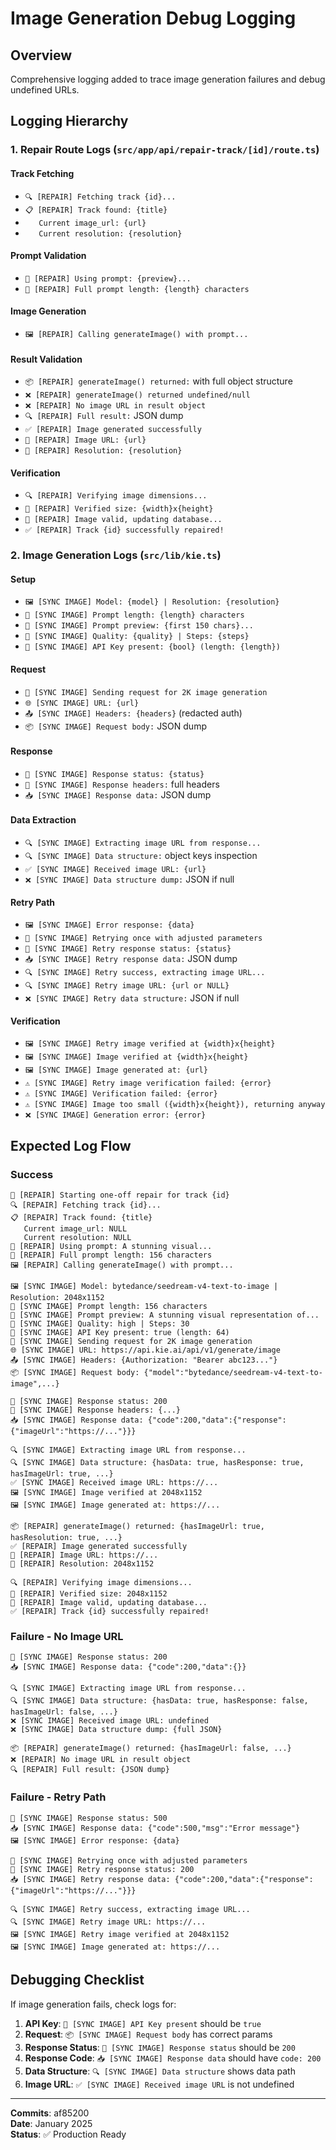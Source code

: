 # Image Generation Debug Logging

## Overview

Comprehensive logging added to trace image generation failures and debug undefined URLs.

## Logging Hierarchy

### 1. Repair Route Logs (`src/app/api/repair-track/[id]/route.ts`)

#### Track Fetching
- `🔍 [REPAIR] Fetching track {id}...`
- `📋 [REPAIR] Track found: {title}`
- `   Current image_url: {url}`
- `   Current resolution: {resolution}`

#### Prompt Validation
- `🎨 [REPAIR] Using prompt: {preview}...`
- `📝 [REPAIR] Full prompt length: {length} characters`

#### Image Generation
- `🖼️ [REPAIR] Calling generateImage() with prompt...`

#### Result Validation
- `📦 [REPAIR] generateImage() returned:` with full object structure
- `❌ [REPAIR] generateImage() returned undefined/null`
- `❌ [REPAIR] No image URL in result object`
- `🔍 [REPAIR] Full result:` JSON dump
- `✅ [REPAIR] Image generated successfully`
- `🔗 [REPAIR] Image URL: {url}`
- `📐 [REPAIR] Resolution: {resolution}`

#### Verification
- `🔍 [REPAIR] Verifying image dimensions...`
- `📏 [REPAIR] Verified size: {width}x{height}`
- `💾 [REPAIR] Image valid, updating database...`
- `✅ [REPAIR] Track {id} successfully repaired!`

### 2. Image Generation Logs (`src/lib/kie.ts`)

#### Setup
- `🖼️ [SYNC IMAGE] Model: {model} | Resolution: {resolution}`
- `🎨 [SYNC IMAGE] Prompt length: {length} characters`
- `🎨 [SYNC IMAGE] Prompt preview: {first 150 chars}...`
- `🎨 [SYNC IMAGE] Quality: {quality} | Steps: {steps}`
- `🔑 [SYNC IMAGE] API Key present: {bool} (length: {length})`

#### Request
- `🧠 [SYNC IMAGE] Sending request for 2K image generation`
- `🌐 [SYNC IMAGE] URL: {url}`
- `📤 [SYNC IMAGE] Headers: {headers}` (redacted auth)
- `📦 [SYNC IMAGE] Request body:` JSON dump

#### Response
- `🧠 [SYNC IMAGE] Response status: {status}`
- `🧠 [SYNC IMAGE] Response headers:` full headers
- `📥 [SYNC IMAGE] Response data:` JSON dump

#### Data Extraction
- `🔍 [SYNC IMAGE] Extracting image URL from response...`
- `🔍 [SYNC IMAGE] Data structure:` object keys inspection
- `✅ [SYNC IMAGE] Received image URL: {url}`
- `❌ [SYNC IMAGE] Data structure dump:` JSON if null

#### Retry Path
- `🖼️ [SYNC IMAGE] Error response: {data}`
- `🔄 [SYNC IMAGE] Retrying once with adjusted parameters`
- `🔄 [SYNC IMAGE] Retry response status: {status}`
- `📥 [SYNC IMAGE] Retry response data:` JSON dump
- `🔍 [SYNC IMAGE] Retry success, extracting image URL...`
- `🔍 [SYNC IMAGE] Retry image URL: {url or NULL}`
- `❌ [SYNC IMAGE] Retry data structure:` JSON if null

#### Verification
- `🖼️ [SYNC IMAGE] Retry image verified at {width}x{height}`
- `🖼️ [SYNC IMAGE] Image verified at {width}x{height}`
- `🖼️ [SYNC IMAGE] Image generated at: {url}`
- `⚠️ [SYNC IMAGE] Retry image verification failed: {error}`
- `⚠️ [SYNC IMAGE] Verification failed: {error}`
- `⚠️ [SYNC IMAGE] Image too small ({width}x{height}), returning anyway`
- `❌ [SYNC IMAGE] Generation error: {error}`

## Expected Log Flow

### Success
```
🔧 [REPAIR] Starting one-off repair for track {id}
🔍 [REPAIR] Fetching track {id}...
📋 [REPAIR] Track found: {title}
   Current image_url: NULL
   Current resolution: NULL
🎨 [REPAIR] Using prompt: A stunning visual...
📝 [REPAIR] Full prompt length: 156 characters
🖼️ [REPAIR] Calling generateImage() with prompt...

🖼️ [SYNC IMAGE] Model: bytedance/seedream-v4-text-to-image | Resolution: 2048x1152
🎨 [SYNC IMAGE] Prompt length: 156 characters
🎨 [SYNC IMAGE] Prompt preview: A stunning visual representation of...
🎨 [SYNC IMAGE] Quality: high | Steps: 30
🔑 [SYNC IMAGE] API Key present: true (length: 64)
🧠 [SYNC IMAGE] Sending request for 2K image generation
🌐 [SYNC IMAGE] URL: https://api.kie.ai/api/v1/generate/image
📤 [SYNC IMAGE] Headers: {Authorization: "Bearer abc123..."}
📦 [SYNC IMAGE] Request body: {"model":"bytedance/seedream-v4-text-to-image",...}

🧠 [SYNC IMAGE] Response status: 200
🧠 [SYNC IMAGE] Response headers: {...}
📥 [SYNC IMAGE] Response data: {"code":200,"data":{"response":{"imageUrl":"https://..."}}}

🔍 [SYNC IMAGE] Extracting image URL from response...
🔍 [SYNC IMAGE] Data structure: {hasData: true, hasResponse: true, hasImageUrl: true, ...}
✅ [SYNC IMAGE] Received image URL: https://...
🖼️ [SYNC IMAGE] Image verified at 2048x1152
🖼️ [SYNC IMAGE] Image generated at: https://...

📦 [REPAIR] generateImage() returned: {hasImageUrl: true, hasResolution: true, ...}
✅ [REPAIR] Image generated successfully
🔗 [REPAIR] Image URL: https://...
📐 [REPAIR] Resolution: 2048x1152

🔍 [REPAIR] Verifying image dimensions...
📏 [REPAIR] Verified size: 2048x1152
💾 [REPAIR] Image valid, updating database...
✅ [REPAIR] Track {id} successfully repaired!
```

### Failure - No Image URL
```
🧠 [SYNC IMAGE] Response status: 200
📥 [SYNC IMAGE] Response data: {"code":200,"data":{}}

🔍 [SYNC IMAGE] Extracting image URL from response...
🔍 [SYNC IMAGE] Data structure: {hasData: true, hasResponse: false, hasImageUrl: false, ...}
❌ [SYNC IMAGE] Received image URL: undefined
❌ [SYNC IMAGE] Data structure dump: {full JSON}

📦 [REPAIR] generateImage() returned: {hasImageUrl: false, ...}
❌ [REPAIR] No image URL in result object
🔍 [REPAIR] Full result: {JSON dump}
```

### Failure - Retry Path
```
🧠 [SYNC IMAGE] Response status: 500
📥 [SYNC IMAGE] Response data: {"code":500,"msg":"Error message"}
🖼️ [SYNC IMAGE] Error response: {data}

🔄 [SYNC IMAGE] Retrying once with adjusted parameters
🔄 [SYNC IMAGE] Retry response status: 200
📥 [SYNC IMAGE] Retry response data: {"code":200,"data":{"response":{"imageUrl":"https://..."}}}

🔍 [SYNC IMAGE] Retry success, extracting image URL...
🔍 [SYNC IMAGE] Retry image URL: https://...
🖼️ [SYNC IMAGE] Retry image verified at 2048x1152
🖼️ [SYNC IMAGE] Image generated at: https://...
```

## Debugging Checklist

If image generation fails, check logs for:

1. **API Key**: `🔑 [SYNC IMAGE] API Key present` should be `true`
2. **Request**: `📦 [SYNC IMAGE] Request body` has correct params
3. **Response Status**: `🧠 [SYNC IMAGE] Response status` should be `200`
4. **Response Code**: `📥 [SYNC IMAGE] Response data` should have `code: 200`
5. **Data Structure**: `🔍 [SYNC IMAGE] Data structure` shows data path
6. **Image URL**: `✅ [SYNC IMAGE] Received image URL` is not undefined

---

**Commits**: af85200  
**Date**: January 2025  
**Status**: ✅ Production Ready

